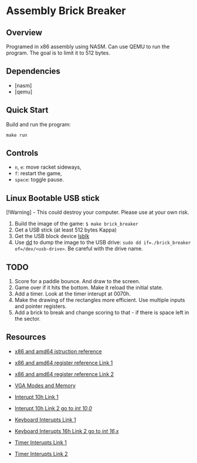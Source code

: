 # Assembly Brick Breaker

## Overview

Programed in x86 assembly using NASM. Can use QEMU to run the program. The goal is to limit it to 512 bytes.

## Dependencies

- [nasm]
- [qemu]

## Quick Start

Build and run the program:
```console
make run
```

## Controls

- `n`, `e`: move racket sideways,
- `f`: restart the game,
- `space`: toggle pause.

## Linux Bootable USB stick

[!Warning] - This could destroy your computer. Please use at your own risk.

1. Build the image of the game: `$ make brick_breaker`
2. Get a USB stick (at least 512 bytes Kappa)
4. Get the USB block device [lsblk](https://linux.die.net/man/8/lsblk)
5. Use [dd](https://linux.die.net/man/1/dd) to dump the image to the USB drive: `sudo dd if=./brick_breaker of=/dev/<usb-drive>`. Be careful with the drive name.

## TODO

1. Score for a paddle bounce. And draw to the screen.
2. Game over if it hits the bottom. Make it reload the initial state.
3. Add a timer. Look at the timer interupt at 0070h.
4. Make the drawing of the rectangles more efficient. Use multiple inputs and pointer registers.
5. Add a brick to break and change scoring to that - if there is space left in the sector.

## Resources

- [x86 and amd64 istruction reference](https://www.felixcloutier.com/x86/index.html)
- [x86 and amd64 register reference Link 1](https://www.eecg.utoronto.ca/~amza/www.mindsec.com/files/x86regs.html)
- [x86 and amd64 register reference Link 2](https://en.wikibooks.org/wiki/X86_Assembly/X86_Architecture)


- [VGA Modes and Memory](https://wiki.osdev.org/Drawing_In_a_Linear_Framebuffer)
- [Interupt 10h Link 1](http://www.ctyme.com/intr/int-10.htm)
- [Interupt 10h Link 2 go to *int 10,0*](https://stanislavs.org/helppc/int_10.html)


- [Keyboard Interupts Link 1](http://www.ctyme.com/intr/int-16.htm)
- [Keyboard Interupts 16h Link 2 go to *int 16,x*](https://stanislavs.org/helppc/int_16.html)


- [Timer Interupts Link 1](http://www.ctyme.com/intr/rb-2703.htm)
- [Timer Interupts Link 2](https://stanislavs.org/helppc/int_21.html)

